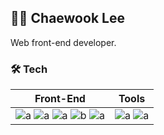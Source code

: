 ## 🧑‍💻 Chaewook Lee
Web front-end developer.

### 🛠 Tech

|Front-End|Tools|
|---|:---:|
|![a](https://img.shields.io/badge/HTML5-E34F26?style=flat-square&logo=html5&logoColor=white) ![a](https://img.shields.io/badge/CSS3-1572B6?style=flat-square&logo=css3&logoColor=white) ![a](https://img.shields.io/badge/JavaScript-f7df11?style=flat-square&logo=JavaScript&logoColor=black) ![b](https://img.shields.io/badge/TypeScript-007ACC?style=flat-square&logo=TypeScript&logoColor=white) ![a](https://img.shields.io/badge/React-61dafb?style=flat-square&logo=React&logoColor=black)<br>|![a](https://img.shields.io/badge/VSCode-007ACC?style=flat-square&logo=visualstudiocode&logoColor=white) ![a](https://img.shields.io/badge/GitHub-181717?style=flat-square&logo=github&logoColor=white)|
